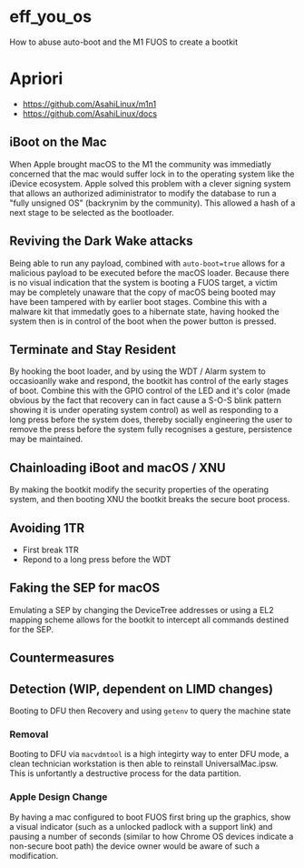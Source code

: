 # eff_you_os
How to abuse auto-boot and the M1 FUOS to create a bootkit

# Apriori

* https://github.com/AsahiLinux/m1n1
* https://github.com/AsahiLinux/docs

## iBoot on the Mac

When Apple brought macOS to the M1 the community was immediatly concerned that the mac would suffer lock in to the operating system like the iDevice ecosystem.  Apple solved this problem with a clever signing system that allows an authorized adiministrator to modify the database to run a "fully unsigned OS" (backrynim by the community).  This allowed a hash of a next stage to be selected as the bootloader.

## Reviving the Dark Wake attacks

Being able to run any payload, combined with `auto-boot=true` allows for a malicious payload to be executed before the macOS loader.  Because there is no visual indication that the system is booting a FUOS target, a victim may be completely unaware that the copy of macOS being booted may have been tampered with by earlier boot stages.  Combine this with a malware kit that immedatly goes to a hibernate state, having hooked the system then is in control of the boot when the power button is pressed.

## Terminate and Stay Resident

By hooking the boot loader, and by using the WDT / Alarm system to occasioanlly wake and respond, the bootkit has control of the early stages of boot.  Combine this with the GPIO control of the LED and it's color (made obvious by the fact that recovery can in fact cause a S-O-S blink pattern showing it is under operating system control) as well as responding to a long press before the system does, thereby socially engineering the user to remove the press before the system fully recognises a gesture, persistence may be maintained.

## Chainloading iBoot and macOS / XNU

By making the bootkit modify the security properties of the operating system, and then booting XNU the bootkit breaks the secure boot process.

## Avoiding 1TR

* First break 1TR
* Repond to a long press before the WDT

## Faking the SEP for macOS

Emulating a SEP by changing the DeviceTree addresses or using a EL2 mapping scheme allows for the bootkit to intercept all commands destined for the SEP.

## Countermeasures

## Detection (WIP, dependent on LIMD changes)

Booting to DFU then Recovery and using `getenv` to query the machine state

### Removal

Booting to DFU via `macvdmtool` is a high integirty way to enter DFU mode, a clean technician workstation is then able to reinstall UniversalMac.ipsw.  This is unfortantly a destructive process for the data partition.

### Apple Design Change

By having a mac configured to boot FUOS first bring up the graphics, show a visual indicator (such as a unlocked padlock with a support link) and pausing a number of seconds (similar to how Chrome OS devices indicate a non-secure boot path) the device owner would be aware of such a modification.

